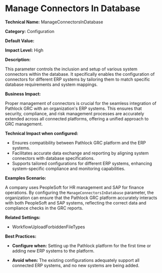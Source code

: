 # Manage Connectors In Database

**Technical Name:** ManageConnectorsInDatabase

**Category:** Configuration

**Default Value:**

**Impact Level:** High

**Description:**

This parameter controls the inclusion and setup of various system connectors within the database. It specifically enables the configuration of connectors for different ERP systems by tailoring them to match specific database requirements and system mappings.

**Business Impact:**

Proper management of connectors is crucial for the seamless integration of Pathlock GRC with an organization's ERP systems. This ensures that security, compliance, and risk management processes are accurately extended across all connected platforms, offering a unified approach to GRC management.

**Technical Impact when configured:**

- Ensures compatibility between Pathlock GRC platform and the ERP systems.
- Facilitates accurate data exchange and reporting by aligning system connectors with database specifications.
- Supports tailored configurations for different ERP systems, enhancing system-specific compliance and monitoring capabilities.

**Examples Scenario:**

A company uses PeopleSoft for HR management and SAP for finance operations. By configuring the `ManageConnectorsInDatabase` parameter, the organization can ensure that the Pathlock GRC platform accurately interacts with both PeopleSoft and SAP systems, reflecting the correct data and compliance checks in the GRC reports.

**Related Settings:**

- WorkflowUploadForbiddenFileTypes

**Best Practices:** 

- **Configure when:** Setting up the Pathlock platform for the first time or adding new ERP systems to the platform.
  
- **Avoid when:** The existing configurations adequately support all connected ERP systems, and no new systems are being added.